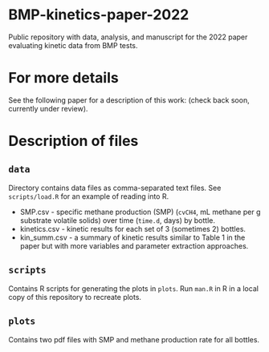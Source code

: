 # BMP-kinetics-paper-2022
Public repository with data, analysis, and manuscript for the 2022 paper evaluating kinetic data from BMP tests. 

# For more details
See the following paper for a description of this work: (check back soon, currently under review).

# Description of files
## `data`
Directory contains data files as comma-separated text files.
See `scripts/load.R` for an example of reading into R.

* SMP.csv - specific methane production (SMP) (`cvCH4`, mL methane per g substrate volatile solids) over time (`time.d`, days) by bottle.
* kinetics.csv - kinetic results for each set of 3 (sometimes 2) bottles.
* kin_summ.csv - a summary of kinetic results similar to Table 1 in the paper but with more variables and parameter extraction approaches.

## `scripts`
Contains R scripts for generating the plots in `plots`.
Run `man.R` in R in a local copy of this repository to recreate plots.

## `plots`
Contains two pdf files with SMP and methane production rate for all bottles.

